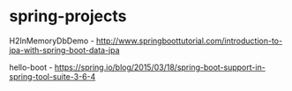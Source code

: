# spring-projects

H2InMemoryDbDemo - http://www.springboottutorial.com/introduction-to-jpa-with-spring-boot-data-jpa

hello-boot - https://spring.io/blog/2015/03/18/spring-boot-support-in-spring-tool-suite-3-6-4
